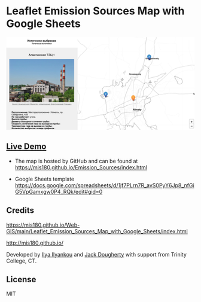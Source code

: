 # Leaflet Emission Sources Map with Google Sheets

![Demo Screenshot](media/screenshot.jpg)

## [Live Demo](https://github.com/mis180/Web-GIS/blob/main/Leaflet_Emission_Sources_Map_with_Google_Sheets/index.html)
- The map is hosted by GitHub and can be found at https://mis180.github.io/Emission_Sources/index.html

- Google Sheets template https://docs.google.com/spreadsheets/d/1jf7PLrn7R_avS0PyY6Jp8_nfGiG5VpGamxgw0P4_RQk/edit#gid=0

## Credits
https://mis180.github.io/Web-GIS/main/Leaflet_Emission_Sources_Map_with_Google_Sheets/index.html

http://mis180.github.io/

Developed by [Ilya Ilyankou](https://github.com/ilyankou) and [Jack Dougherty](https://github.com/jackdougherty) with support from Trinity College, CT.

## License
MIT
